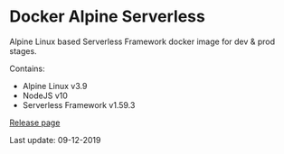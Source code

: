 # Docker Alpine Serverless
Alpine Linux based Serverless Framework docker image for dev & prod stages.

Contains:

* Alpine Linux v3.9
* NodeJS v10
* Serverless Framework v1.59.3

[Release page](https://github.com/serverless/serverless/releases/tag/v1.59.3)

Last update: 09-12-2019
